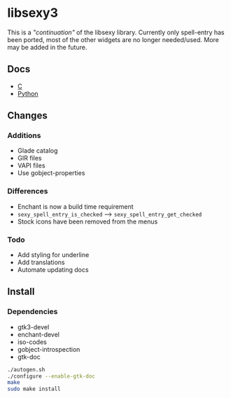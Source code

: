 libsexy3
========

This is a *"continuation"* of the libsexy library.
Currently only spell-entry has been ported, most of the
other widgets are no longer needed/used. More may be added
in the future.

Docs
----

- [C](http://tingping.github.io/libsexy3/c)
- [Python](http://tingping.github.io/libsexy3/py)

Changes
-------

### Additions

- Glade catalog
- GIR files
- VAPI files
- Use gobject-properties

### Differences

- Enchant is now a build time requirement
- ```sexy_spell_entry_is_checked``` --> ```sexy_spell_entry_get_checked```
- Stock icons have been removed from the menus

### Todo

- Add styling for underline
- Add translations
- Automate updating docs

Install
-------

### Dependencies

- gtk3-devel
- enchant-devel
- iso-codes
- gobject-introspection
- gtk-doc

```sh
./autogen.sh
./configure --enable-gtk-doc
make
sudo make install
```

